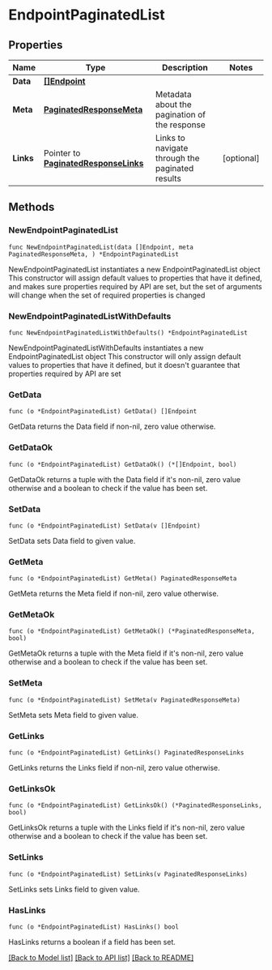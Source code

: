 # EndpointPaginatedList

## Properties

Name | Type | Description | Notes
------------ | ------------- | ------------- | -------------
**Data** | [**[]Endpoint**](Endpoint.md) |  | 
**Meta** | [**PaginatedResponseMeta**](PaginatedResponseMeta.md) | Metadata about the pagination of the response | 
**Links** | Pointer to [**PaginatedResponseLinks**](PaginatedResponseLinks.md) | Links to navigate through the paginated results | [optional] 

## Methods

### NewEndpointPaginatedList

`func NewEndpointPaginatedList(data []Endpoint, meta PaginatedResponseMeta, ) *EndpointPaginatedList`

NewEndpointPaginatedList instantiates a new EndpointPaginatedList object
This constructor will assign default values to properties that have it defined,
and makes sure properties required by API are set, but the set of arguments
will change when the set of required properties is changed

### NewEndpointPaginatedListWithDefaults

`func NewEndpointPaginatedListWithDefaults() *EndpointPaginatedList`

NewEndpointPaginatedListWithDefaults instantiates a new EndpointPaginatedList object
This constructor will only assign default values to properties that have it defined,
but it doesn't guarantee that properties required by API are set

### GetData

`func (o *EndpointPaginatedList) GetData() []Endpoint`

GetData returns the Data field if non-nil, zero value otherwise.

### GetDataOk

`func (o *EndpointPaginatedList) GetDataOk() (*[]Endpoint, bool)`

GetDataOk returns a tuple with the Data field if it's non-nil, zero value otherwise
and a boolean to check if the value has been set.

### SetData

`func (o *EndpointPaginatedList) SetData(v []Endpoint)`

SetData sets Data field to given value.


### GetMeta

`func (o *EndpointPaginatedList) GetMeta() PaginatedResponseMeta`

GetMeta returns the Meta field if non-nil, zero value otherwise.

### GetMetaOk

`func (o *EndpointPaginatedList) GetMetaOk() (*PaginatedResponseMeta, bool)`

GetMetaOk returns a tuple with the Meta field if it's non-nil, zero value otherwise
and a boolean to check if the value has been set.

### SetMeta

`func (o *EndpointPaginatedList) SetMeta(v PaginatedResponseMeta)`

SetMeta sets Meta field to given value.


### GetLinks

`func (o *EndpointPaginatedList) GetLinks() PaginatedResponseLinks`

GetLinks returns the Links field if non-nil, zero value otherwise.

### GetLinksOk

`func (o *EndpointPaginatedList) GetLinksOk() (*PaginatedResponseLinks, bool)`

GetLinksOk returns a tuple with the Links field if it's non-nil, zero value otherwise
and a boolean to check if the value has been set.

### SetLinks

`func (o *EndpointPaginatedList) SetLinks(v PaginatedResponseLinks)`

SetLinks sets Links field to given value.

### HasLinks

`func (o *EndpointPaginatedList) HasLinks() bool`

HasLinks returns a boolean if a field has been set.


[[Back to Model list]](../README.md#documentation-for-models) [[Back to API list]](../README.md#documentation-for-api-endpoints) [[Back to README]](../README.md)


